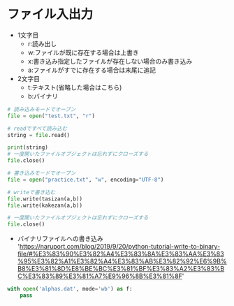 # ファイル入出力
* 1文字目
    - r:読み出し
    - w:ファイルが既に存在する場合は上書き
    - x:書き込み指定したファイルが存在しない場合のみ書き込み
    - a:ファイルがすでに存在する場合は末尾に追記
* 2文字目
    - t:テキスト(省略した場合はこちら)
    - b:バイナリ

```python
# 読み込みモードでオープン
file = open("test.txt", "r")

# readですべて読み込む
string = file.read()

print(string)
# 一度開いたファイルオブジェクトは忘れずにクローズする
file.close()
```

```python
# 書き込みモードでオープン
file = open("practice.txt", "w", encoding="UTF-8")

# writeで書き込む
file.write(tasizan(a,b))
file.write(kakezan(a,b))

# 一度開いたファイルオブジェクトは忘れずにクローズする
file.close()
```

* バイナリファイルへの書き込み
'https://naruport.com/blog/2019/9/20/python-tutorial-write-to-binary-file/#%E3%83%90%E3%82%A4%E3%83%8A%E3%83%AA%E3%83%95%E3%82%A1%E3%82%A4%E3%83%AB%E3%82%92%E6%9B%B8%E3%81%8D%E8%BE%BC%E3%81%BF%E3%83%A2%E3%83%BC%E3%83%89%E3%81%A7%E9%96%8B%E3%81%8F'

```python
with open('alphas.dat', mode='wb') as f:
    pass
```
